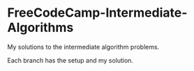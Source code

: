 # FreeCodeCamp-Intermediate-Algorithms

My solutions to the intermediate algorithm problems.

Each branch has the setup and my solution. 

